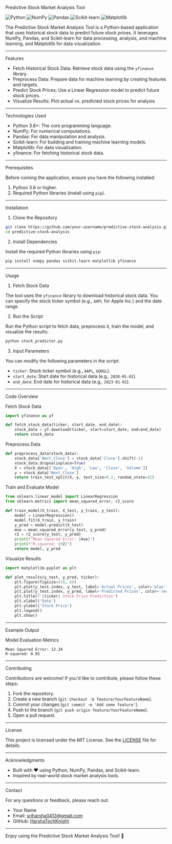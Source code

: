Predictive Stock Market Analysis Tool

![Python](https://img.shields.io/badge/Python-3.8%2B-blue)
![NumPy](https://img.shields.io/badge/NumPy-1.21%2B-orange)
![Pandas](https://img.shields.io/badge/Pandas-1.3%2B-green)
![Scikit-learn](https://img.shields.io/badge/Scikit--learn-1.0%2B-yellow)
![Matplotlib](https://img.shields.io/badge/Matplotlib-3.4%2B-blue)

The Predictive Stock Market Analysis Tool is a Python-based application that uses historical stock data to predict future stock prices. It leverages NumPy, Pandas, and Scikit-learn for data processing, analysis, and machine learning, and Matplotlib for data visualization.

---

Features

- Fetch Historical Stock Data: Retrieve stock data using the `yfinance` library.
- Preprocess Data: Prepare data for machine learning by creating features and targets.
- Predict Stock Prices: Use a Linear Regression model to predict future stock prices.
- Visualize Results: Plot actual vs. predicted stock prices for analysis.

---

Technologies Used

- Python 3.8+: The core programming language.
- NumPy: For numerical computations.
- Pandas: For data manipulation and analysis.
- Scikit-learn: For building and training machine learning models.
- Matplotlib: For data visualization.
- yfinance: For fetching historical stock data.

---

Prerequisites

Before running the application, ensure you have the following installed:

1. Python 3.8 or higher.
2. Required Python libraries (install using `pip`).

---

Installation

1. Clone the Repository

```bash
git clone https://github.com/your-username/predictive-stock-analysis.git
cd predictive-stock-analysis
```

2. Install Dependencies

Install the required Python libraries using `pip`:

```bash
pip install numpy pandas scikit-learn matplotlib yfinance
```

---

Usage

1. Fetch Stock Data

The tool uses the `yfinance` library to download historical stock data. You can specify the stock ticker symbol (e.g., `AAPL` for Apple Inc.) and the date range.

2. Run the Script

Run the Python script to fetch data, preprocess it, train the model, and visualize the results:

```bash
python stock_predictor.py
```

3. Input Parameters

You can modify the following parameters in the script:

- `ticker`: Stock ticker symbol (e.g., `AAPL`, `GOOGL`).
- `start_date`: Start date for historical data (e.g., `2020-01-01`).
- `end_date`: End date for historical data (e.g., `2023-01-01`).

---

Code Overview

Fetch Stock Data

```python
import yfinance as yf

def fetch_stock_data(ticker, start_date, end_date):
    stock_data = yf.download(ticker, start=start_date, end=end_date)
    return stock_data
```

Preprocess Data

```python
def preprocess_data(stock_data):
    stock_data['Next_Close'] = stock_data['Close'].shift(-1)
    stock_data.dropna(inplace=True)
    X = stock_data[['Open', 'High', 'Low', 'Close', 'Volume']]
    y = stock_data['Next_Close']
    return train_test_split(X, y, test_size=0.2, random_state=42)
```

Train and Evaluate Model

```python
from sklearn.linear_model import LinearRegression
from sklearn.metrics import mean_squared_error, r2_score

def train_model(X_train, X_test, y_train, y_test):
    model = LinearRegression()
    model.fit(X_train, y_train)
    y_pred = model.predict(X_test)
    mse = mean_squared_error(y_test, y_pred)
    r2 = r2_score(y_test, y_pred)
    print(f"Mean Squared Error: {mse}")
    print(f"R-squared: {r2}")
    return model, y_pred
```

Visualize Results

```python
import matplotlib.pyplot as plt

def plot_results(y_test, y_pred, ticker):
    plt.figure(figsize=(10, 6))
    plt.plot(y_test.index, y_test, label='Actual Prices', color='blue')
    plt.plot(y_test.index, y_pred, label='Predicted Prices', color='red', linestyle='--')
    plt.title(f'{ticker} Stock Price Prediction')
    plt.xlabel('Date')
    plt.ylabel('Stock Price')
    plt.legend()
    plt.show()
```

---

Example Output

Model Evaluation Metrics

```
Mean Squared Error: 12.34
R-squared: 0.95
```

---

Contributing

Contributions are welcome! If you'd like to contribute, please follow these steps:

1. Fork the repository.
2. Create a new branch (`git checkout -b feature/YourFeatureName`).
3. Commit your changes (`git commit -m 'Add some feature'`).
4. Push to the branch (`git push origin feature/YourFeatureName`).
5. Open a pull request.

---

License

This project is licensed under the MIT License. See the [LICENSE](LICENSE) file for details.

---

Acknowledgments

- Built with ❤️ using Python, NumPy, Pandas, and Scikit-learn.
- Inspired by real-world stock market analysis tools.

---

Contact

For any questions or feedback, please reach out:

- Your Name  
- Email: sriharsha0413@gmail.com  
- GitHub: [HarshaTechKnight](https://github.com/HarshaTechKnight)

---

Enjoy using the Predictive Stock Market Analysis Tool! 🚀
